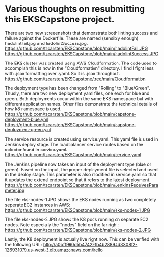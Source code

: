 # Various thoughts on resubmitting this EKSCapstone project.  

There are two new screeenshots that demonstrate both linting success and failure against the Dockerfile.  These are named (sensibly enough) hadolintFail.jpg and hadolintSuccess.jpg.  
https://github.com/tacarsten/EKSCapstone/blob/main/hadolintFail.JPG
https://github.com/tacarsten/EKSCapstone/blob/main/hadolintSuccess.JPG

The EKS cluster was created using AWS Cloudformation.   The code used to accomplish this is now in the "Cloudformation" directory. I find I fight less with .json formatting over .yaml.  So it is .json throughout.  
https://github.com/tacarsten/EKSCapstone/tree/main/Cloudformation

The deployment type has been changed from "Rolling" to "Blue/Green".  Thusly, there are two new deployment yaml files, one each for blue and green. Both deployments occur within the same EKS namespace but with different application names. Other files demonstrate the technical details of how k8 namespace is used.  
https://github.com/tacarsten/EKSCapstone/blob/main/capstone-deployment-blue.yml
https://github.com/tacarsten/EKSCapstone/blob/main/capstone-deployment-green.yml

The service resource is created using service.yaml. This yaml file is used in Jenkins deploy stage. The loadbalancer service routes based on the selector found in service.yaml.
https://github.com/tacarsten/EKSCapstone/blob/main/service.yaml

The Jenkins pipeline now takes an input of the deployment type (blue or green). Based on the input, the proper deployment file is selected and used in the deploy stage. This parameter is also modified in service.yaml so that it updates the extenal endpoint so that it refers to the latest deployment.
https://github.com/tacarsten/EKSCapstone/blob/main/JenkinsReceivesParameter.jpg


The file eks-nodes-1.JPG shows the EKS nodes running as two completely seperate EC2 instances in AWS:
https://github.com/tacarsten/EKSCapstone/blob/main/eks-nodes-1.JPG

The file eks-nodes-2.JPG shows the K8 pods running on separate EC2 nodes. Note especially the "nodes" field on the far right: 
https://github.com/tacarsten/EKSCapstone/blob/main/eks-nodes-2.JPG

Lastly, the K8 deployment is actually live right now.
This can be verified with the following URL:
http://a0bff960d5b47429fb4b28894d3308f2-126931079.us-west-2.elb.amazonaws.com/hello
